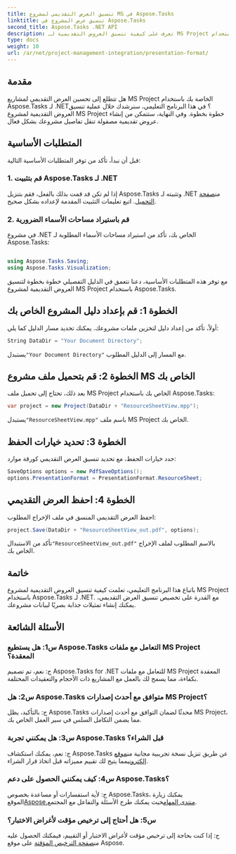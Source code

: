 ```yaml
---
title: تنسيق العرض التقديمي لمشروع MS في Aspose.Tasks
linktitle: تنسيق عرض المشروع في Aspose.Tasks
second_title: Aspose.Tasks .NET API
description: تعرف على كيفية تنسيق العروض التقديمية لـ MS Project باستخدام Aspose.Tasks لـ .NET. تعزيز التصور والتواصل لتفاصيل المشروع دون عناء.
type: docs
weight: 10
url: /ar/net/project-management-integration/presentation-format/
---
```

## مقدمة

هل تتطلع إلى تحسين العرض التقديمي لمشاريع MS Project الخاصة بك باستخدام Aspose.Tasks لـ .NET؟ في هذا البرنامج التعليمي، سنرشدك خلال عملية تنسيق العروض التقديمية لمشروع MS Project خطوة بخطوة. وفي النهاية، ستتمكن من إنشاء عروض تقديمية مصقولة تنقل تفاصيل مشروعك بشكل فعال.

## المتطلبات الأساسية

قبل أن نبدأ، تأكد من توفر المتطلبات الأساسية التالية:

### 1. قم بتثبيت Aspose.Tasks لـ .NET

 إذا لم تكن قد قمت بذلك بالفعل، فقم بتنزيل Aspose.Tasks وتثبيته لـ .NET من[صفحة التحميل](https://releases.aspose.com/tasks/net/). اتبع تعليمات التثبيت المقدمة لإعداده بشكل صحيح.

### 2. قم باستيراد مساحات الأسماء الضرورية

في مشروع .NET الخاص بك، تأكد من استيراد مساحات الأسماء المطلوبة لـ Aspose.Tasks:

```csharp

using Aspose.Tasks.Saving;
using Aspose.Tasks.Visualization;
```

مع توفر هذه المتطلبات الأساسية، دعنا نتعمق في الدليل التفصيلي خطوة بخطوة لتنسيق العروض التقديمية لمشروع MS Project باستخدام Aspose.Tasks.

## الخطوة 1: قم بإعداد دليل المشروع الخاص بك

أولاً، تأكد من إعداد دليل لتخزين ملفات مشروعك. يمكنك تحديد مسار الدليل كما يلي:

```csharp
String DataDir = "Your Document Directory";
```

 يستبدل`"Your Document Directory"` مع المسار إلى الدليل المطلوب.

## الخطوة 2: قم بتحميل ملف مشروع MS الخاص بك

بعد ذلك، تحتاج إلى تحميل ملف MS Project الخاص بك باستخدام Aspose.Tasks:

```csharp
var project = new Project(DataDir + "ResourceSheetView.mpp");
```

 يستبدل`"ResourceSheetView.mpp"` باسم ملف MS Project الخاص بك.

## الخطوة 3: تحديد خيارات الحفظ

حدد خيارات الحفظ، مع تحديد تنسيق العرض التقديمي كورقة موارد:

```csharp
SaveOptions options = new PdfSaveOptions();
options.PresentationFormat = PresentationFormat.ResourceSheet;
```

## الخطوة 4: احفظ العرض التقديمي

احفظ العرض التقديمي المنسق في ملف الإخراج المطلوب:

```csharp
project.Save(DataDir + "ResourceSheetView_out.pdf", options);
```

 تأكد من الاستبدال`"ResourceSheetView_out.pdf"` بالاسم المطلوب لملف الإخراج الخاص بك.

## خاتمة

باتباع هذا البرنامج التعليمي، تعلمت كيفية تنسيق العروض التقديمية لمشروع MS Project باستخدام Aspose.Tasks لـ .NET. مع القدرة على تخصيص تنسيق العرض التقديمي، يمكنك إنشاء تمثيلات جذابة بصريًا لبيانات مشروعك.

## الأسئلة الشائعة

### س1: هل يستطيع Aspose.Tasks التعامل مع ملفات MS Project المعقدة؟
ج: نعم، تم تصميم Aspose.Tasks for .NET للتعامل مع ملفات MS Project المعقدة بكفاءة، مما يسمح لك بالعمل مع المشاريع ذات الأحجام والتعقيدات المختلفة.

### س2: هل Aspose.Tasks متوافق مع أحدث إصدارات MS Project؟
ج: بالتأكيد، يظل Aspose.Tasks محدثًا لضمان التوافق مع أحدث إصدارات MS Project، مما يضمن التكامل السلس في سير العمل الخاص بك.

### س3: هل يمكنني تجربة Aspose.Tasks قبل الشراء؟
 ج: نعم، يمكنك استكشاف Aspose.Tasks عن طريق تنزيل نسخة تجريبية مجانية من[موقع إلكتروني](https://releases.aspose.com/)مما يتيح لك تقييم مميزاته قبل اتخاذ قرار الشراء.

### س4: كيف يمكنني الحصول على دعم Aspose.Tasks؟
 ج: لأية استفسارات أو مساعدة بخصوص Aspose.Tasks، يمكنك زيارة الموقع[Aspose.منتدى المهام](https://forum.aspose.com/c/tasks/15)حيث يمكنك طرح الأسئلة والتفاعل مع المجتمع.

### س5: هل أحتاج إلى ترخيص مؤقت لأغراض الاختبار؟
 ج: إذا كنت بحاجة إلى ترخيص مؤقت لأغراض الاختبار أو التقييم، فيمكنك الحصول عليه من[صفحة الترخيص المؤقتة](https://purchase.aspose.com/temporary-license/) على موقع Aspose.